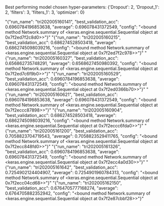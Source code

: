 Best performing model chosen hyper-parameters:
{'Dropout': 2, 'Dropout_1': 2, 'filters': 3, 'filters_1': 3, 'optimizer': 0}


"{\"run_name\": \"tri202005160141\", \"best_validation_acc\": 0.6960784196853638, \"average\": 0.696078431372549, \"config\": \"<bound method Network.summary of <keras.engine.sequential.Sequential object at 0x7f2ed7f2c8d0>>\"}"
"{\"run_name\": \"tri202005160215\", \"best_validation_acc\": 0.686274528503418, \"average\": 0.6862745098039216, \"config\": \"<bound method Network.summary of <keras.engine.sequential.Sequential object at 0x7f2ed7f2c978>>\"}"
"{\"run_name\": \"tri202005160327\", \"best_validation_acc\": 0.656862735748291, \"average\": 0.6568627450980392, \"config\": \"<bound method Network.summary of <keras.engine.sequential.Sequential object at 0x7f2ed7c6f9b0>>\"}"
"{\"run_name\": \"tri202005160529\", \"best_validation_acc\": 0.6960784196853638, \"average\": 0.696078431372549, \"config\": \"<bound method Network.summary of <keras.engine.sequential.Sequential object at 0x7f2ed0366b70>>\"}"
"{\"run_name\": \"tri202005160621\", \"best_validation_acc\": 0.6960784196853638, \"average\": 0.696078431372549, \"config\": \"<bound method Network.summary of <keras.engine.sequential.Sequential object at 0x7f2eccc87898>>\"}"
"{\"run_name\": \"tri202005160904\", \"best_validation_acc\": 0.686274528503418, \"average\": 0.6862745098039216, \"config\": \"<bound method Network.summary of <keras.engine.sequential.Sequential object at 0x7f2eccc6fda0>>\"}"
"{\"run_name\": \"tri202005161200\", \"best_validation_acc\": 0.7058823704719543, \"average\": 0.7058823529411765, \"config\": \"<bound method Network.summary of <keras.engine.sequential.Sequential object at 0x7f2ecc848fd0>>\"}"
"{\"run_name\": \"tri202005161326\", \"best_validation_acc\": 0.6960784196853638, \"average\": 0.696078431372549, \"config\": \"<bound method Network.summary of <keras.engine.sequential.Sequential object at 0x7f2ecc4a0d30>>\"}"
"{\"run_name\": \"tri202005161642\", \"best_validation_acc\": 0.7254902124404907, \"average\": 0.7254901960784313, \"config\": \"<bound method Network.summary of <keras.engine.sequential.Sequential object at 0x7f2ecc04cd68>>\"}"
"{\"run_name\": \"tri202005162150\", \"best_validation_acc\": 0.6764705777168274, \"average\": 0.6764705882352942, \"config\": \"<bound method Network.summary of <keras.engine.sequential.Sequential object at 0x7f2e87cbbf28>>\"}"
